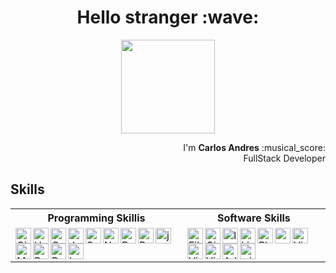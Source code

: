 <h1 align="center">Hello stranger :wave:</h1>

<p align="center">
    <img src="https://media.giphy.com/media/5eLDrEaRGHegx2FeF2/giphy.gif" width="150px">
</p>
       
<p align="right">
    I'm <strong>Carlos Andres</strong> :musical_score: <br>
    FullStack Developer
</p>
 
## Skills

<table>
    <tr>
        <th>Programming Skillis</th>
        <th>Software Skills</th>
    </tr>
    <tr>
        <td>
            <img align="left" src="https://cdn.jsdelivr.net/gh/devicons/devicon/icons/git/git-original.svg" width="25px" alt="Git"/>
            <img align="left" src="https://cdn.jsdelivr.net/gh/devicons/devicon/icons/html5/html5-plain.svg" width="25px" alt="HTML"/>
            <img align="left" src="https://cdn.jsdelivr.net/gh/devicons/devicon/icons/css3/css3-plain.svg" width="25px" alt="Css3"/>
            <img align="left" src="https://cdn.jsdelivr.net/gh/devicons/devicon/icons/javascript/javascript-plain.svg" width="25px" alt="Javascript"/>
            <img src="https://cdn.jsdelivr.net/gh/devicons/devicon/icons/jquery/jquery-original.svg" width="25px" alt="jQuery"/>
            <img align="left" src="https://cdn.jsdelivr.net/gh/devicons/devicon/icons/sass/sass-original.svg" width="25px" alt="Sass"/>
            <img align="left" src="https://cdn.jsdelivr.net/gh/devicons/devicon/icons/nodejs/nodejs-original.svg" width="25px" alt="NodeJs"/>
            <img align="left" src="https://cdn.jsdelivr.net/gh/devicons/devicon/icons/bootstrap/bootstrap-original.svg" width="25px" alt="Bootstrap"/>
            <img align="left" src="https://cdn.jsdelivr.net/gh/devicons/devicon/icons/bulma/bulma-plain.svg" width="25px" alt="Bulma"/>
            <img align="left" src="https://cdn.jsdelivr.net/gh/devicons/devicon/icons/materialui/materialui-original.svg" width="25px" alt="Material Ui"/>
            <img align="left" src="https://cdn.jsdelivr.net/gh/devicons/devicon/icons/react/react-original.svg" width="25px" alt="ReactJs"/>
            <img align="left" src="https://cdn.jsdelivr.net/gh/devicons/devicon/icons/python/python-original.svg" width="25px" alt="Python"/>
            <img align="left" src="https://cdn.jsdelivr.net/gh/devicons/devicon/icons/bash/bash-original.svg" width="25px" alt="bash"/>
        </td>
        <td>
            <img align="left" src="https://cdn.jsdelivr.net/gh/devicons/devicon/icons/filezilla/filezilla-plain.svg" width="25px" alt="Filezilla"/>
            <img align="left" src="https://cdn.jsdelivr.net/gh/devicons/devicon/icons/github/github-original.svg" width="25px" alt="GitHub"/>
            <img align="left" src="https://cdn.jsdelivr.net/gh/devicons/devicon/icons/illustrator/illustrator-plain.svg" width="25px" alt="Illustrator" />
            <img align="left" src="https://cdn.jsdelivr.net/gh/devicons/devicon/icons/linux/linux-original.svg" width="25px" alt="Linux "/>
            <img align="left" src="https://cdn.jsdelivr.net/gh/devicons/devicon/icons/photoshop/photoshop-plain.svg" width="25px" alt="Photoshop"/>
            <img align="left" src="https://cdn.jsdelivr.net/gh/devicons/devicon/icons/raspberrypi/raspberrypi-original.svg" width="25px" alt="raspberryPi"/>
            <img align="left" src="https://cdn.jsdelivr.net/gh/devicons/devicon/icons/vim/vim-original.svg" width="25px" alt="Vim"/>
            <img align="left" src="https://cdn.jsdelivr.net/gh/devicons/devicon/icons/visualstudio/visualstudio-plain.svg" width="25px" alt="Visual Studio"/>
            <img align="left" src="https://cdn.jsdelivr.net/gh/devicons/devicon/icons/vscode/vscode-original.svg" width="25px"  alt="Visual Studio Code"/>
            <img align="left" src="https://cdn.jsdelivr.net/gh/devicons/devicon/icons/xd/xd-plain.svg" width="25" alt="Adobe XD"/>
            <img align="left" src="https://devicons.railway.app/i/windows10.svg" width="25px" alt="windows">
        </td>
    </tr>
</table>
